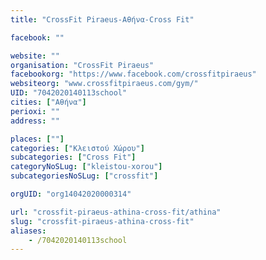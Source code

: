 ```yaml
---
title: "CrossFit Piraeus-Αθήνα-Cross Fit"

facebook: ""

website: ""
organisation: "CrossFit Piraeus"
facebookorg: "https://www.facebook.com/crossfitpiraeus"
websiteorg: "www.crossfitpiraeus.com/gym/"
UID: "7042020140113school"
cities: ["Αθήνα"]
perioxi: ""
address: ""

places: [""]
categories: ["Κλειστού Χώρου"]
subcategories: ["Cross Fit"]
categoryNoSLug: ["kleistou-xorou"]
subcategoriesNoSLug: ["crossfit"]

orgUID: "org14042020000314"

url: "crossfit-piraeus-athina-cross-fit/athina"
slug: "crossfit-piraeus-athina-cross-fit"
aliases:
    - /7042020140113school
---
```





